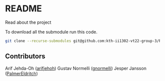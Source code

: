 # README
Read about the project

To download all the submodule run this code.
```bash
git clone --recurse-submodules git@github.com:kth-ii1302-vt22-group-3/README.git
```

## Contributors
Arif Jehda-Oh ([arifjehoh](https://github.com/arifjehoh/))
Gustav Normelli ([gnormelli](https://github.com/gnormelli/))
Jesper Jansson ([PalmerEldritch](https://github.com/PalmerEldritch/))
